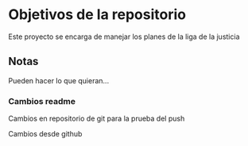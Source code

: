 # Objetivos de la repositorio

Este proyecto se encarga de manejar los planes de la liga de la justicia


## Notas
Pueden hacer lo que quieran...
 
 ### Cambios readme
 Cambios en repositorio de git para la prueba del push
 
 
 Cambios desde github
